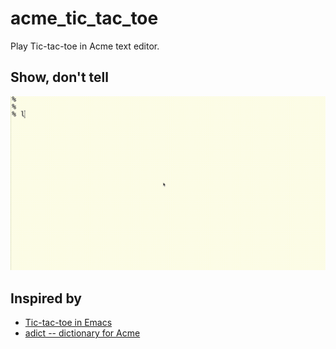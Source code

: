 # acme_tic_tac_toe

Play Tic-tac-toe in Acme text editor.

## Show, don't tell

![Tic-tac-toe for Acme](./ttt.gif)

## Inspired by
- [Tic-tac-toe in Emacs](https://www.youtube.com/watch?v=gk39mp8Vy4M)
- [adict -- dictionary for Acme](https://www.youtube.com/watch?v=dP1xVpMPn8M&t=14m22s)
